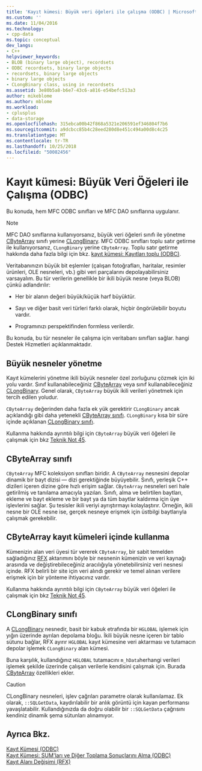 ```yaml
---
title: 'Kayıt kümesi: Büyük veri öğeleri ile çalışma (ODBC) | Microsoft Docs'
ms.custom: ''
ms.date: 11/04/2016
ms.technology:
- cpp-data
ms.topic: conceptual
dev_langs:
- C++
helpviewer_keywords:
- BLOB (binary large object), recordsets
- ODBC recordsets, binary large objects
- recordsets, binary large objects
- binary large objects
- CLongBinary class, using in recordsets
ms.assetid: 3e80b5a8-b6e7-43c6-a816-e54befc513a3
author: mikeblome
ms.author: mblome
ms.workload:
- cplusplus
- data-storage
ms.openlocfilehash: 315ebca00b42f868a5321e206591ef346804f7b6
ms.sourcegitcommit: a9dcbcc85b4c28eed280d8e451c494a00d8c4c25
ms.translationtype: MT
ms.contentlocale: tr-TR
ms.lasthandoff: 10/25/2018
ms.locfileid: "50082456"
---
```

# <a name="recordset-working-with-large-data-items-odbc"></a>Kayıt kümesi: Büyük Veri Öğeleri ile Çalışma (ODBC)

Bu konuda, hem MFC ODBC sınıfları ve MFC DAO sınıflarına uygulanır.

> [!NOTE]
>  MFC DAO sınıflarına kullanıyorsanız, büyük veri öğeleri sınıfı ile yönetme [CByteArray](../../mfc/reference/cbytearray-class.md) sınıfı yerine [CLongBinary](../../mfc/reference/clongbinary-class.md). MFC ODBC sınıfları toplu satır getirme ile kullanıyorsanız, `CLongBinary` yerine `CByteArray`. Toplu satır getirme hakkında daha fazla bilgi için bkz. [kayıt kümesi: Kayıtları toplu (ODBC)](../../data/odbc/recordset-fetching-records-in-bulk-odbc.md).

Veritabanınızın büyük bit eşlemler (çalışan fotoğrafları, haritalar, resimler ürünleri, OLE nesneleri, vb.) gibi veri parçalarını depolayabilirsiniz varsayalım. Bu tür verilerin genellikle bir ikili büyük nesne (veya BLOB) çünkü adlandırılır:

- Her bir alanın değeri büyük/küçük harf büyüktür.

- Sayı ve diğer basit veri türleri farklı olarak, hiçbir öngörülebilir boyutu vardır.

- Programınızı perspektifinden formless verilerdir.

Bu konuda, bu tür nesneler ile çalışma için veritabanı sınıfları sağlar. hangi Destek Hizmetleri açıklanmaktadır.

##  <a name="_core_managing_large_objects"></a> Büyük nesneler yönetme

Kayıt kümelerini yönetme ikili büyük nesneler özel zorluğunu çözmek için iki yolu vardır. Sınıf kullanabileceğiniz [CByteArray](../../mfc/reference/cbytearray-class.md) veya sınıf kullanabileceğiniz [CLongBinary](../../mfc/reference/clongbinary-class.md). Genel olarak, `CByteArray` büyük ikili verileri yönetmek için tercih edilen yoludur.

`CByteArray` değerinden daha fazla ek yük gerektirir `CLongBinary` ancak açıklandığı gibi daha yetenekli [CByteArray sınıfı](#_core_the_cbytearray_class). `CLongBinary` kısa bir süre içinde açıklanan [CLongBinary sınıfı](#_core_the_clongbinary_class).

Kullanma hakkında ayrıntılı bilgi için `CByteArray` büyük veri öğeleri ile çalışmak için bkz [Teknik Not 45](../../mfc/tn045-mfc-database-support-for-long-varchar-varbinary.md).

##  <a name="_core_the_cbytearray_class"></a> CByteArray sınıfı

`CByteArray` MFC koleksiyon sınıfları biridir. A `CByteArray` nesnesini depolar dinamik bir bayt dizisi — dizi gerektiğinde büyüyebilir. Sınıfı, yerleşik C++ dizileri içeren dizine göre hızlı erişim sağlar. `CByteArray` nesneleri seri hale getirilmiş ve tanılama amacıyla yazılan. Sınıfı, alma ve belirtilen baytları, ekleme ve bayt ekleme ve bir bayt ya da tüm baytlar kaldırma için üye işlevlerini sağlar. Şu tesisler ikili veriyi ayrıştırmayı kolaylaştırır. Örneğin, ikili nesne bir OLE nesne ise, gerçek nesneye erişmek için üstbilgi baytlarıyla çalışmak gerekebilir.

##  <a name="_core_using_cbytearray_in_recordsets"></a> CByteArray kayıt kümeleri içinde kullanma

Kümenizin alan veri üyesi tür vererek `CByteArray`, bir sabit temelden sağladığınız [RFX](../../data/odbc/record-field-exchange-rfx.md) aktarımını böyle bir nesnenin kümenizin ve veri kaynağı arasında ve değiştirebileceğiniz aracılığıyla yönetebilirsiniz veri nesnesi içinde. RFX belirli bir site için veri alındı gerekir ve temel alınan verilere erişmek için bir yönteme ihtiyacınız vardır.

Kullanma hakkında ayrıntılı bilgi için `CByteArray` büyük veri öğeleri ile çalışmak için bkz [Teknik Not 45](../../mfc/tn045-mfc-database-support-for-long-varchar-varbinary.md).

##  <a name="_core_the_clongbinary_class"></a> CLongBinary sınıfı

A [CLongBinary](../../mfc/reference/clongbinary-class.md) nesnedir, basit bir kabuk etrafında bir `HGLOBAL` işlemek için yığın üzerinde ayrılan depolama bloğu. İkili büyük nesne içeren bir tablo sütunu bağlar, RFX ayırır `HGLOBAL` kayıt kümesine veri aktarması ve tutamacın depolar işlemek `CLongBinary` alan kümesi.

Buna karşılık, kullandığınız `HGLOBAL` tutamacını `m_hData`herhangi verileri işlemek şekilde üzerinde çalışan verilerle kendisini çalışmak için. Burada [CByteArray](../../mfc/reference/cbytearray-class.md) özellikleri ekler.

> [!CAUTION]
>  CLongBinary nesneleri, işlev çağrıları parametre olarak kullanılamaz. Ek olarak, `::SQLGetData`, kaydırılabilir bir anlık görüntü için kayan performansı yavaşlatabilir. Kullandığınızda da doğru olabilir bir `::SQLGetData` çağrısını kendiniz dinamik şema sütunları alınamıyor.

## <a name="see-also"></a>Ayrıca Bkz.

[Kayıt Kümesi (ODBC)](../../data/odbc/recordset-odbc.md)<br/>
[Kayıt Kümesi: SUM'ları ve Diğer Toplama Sonuçlarını Alma (ODBC)](../../data/odbc/recordset-obtaining-sums-and-other-aggregate-results-odbc.md)<br/>
[Kayıt Alanı Değişimi (RFX)](../../data/odbc/record-field-exchange-rfx.md)